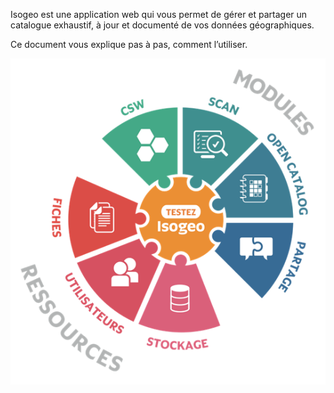 Isogeo est une application web qui vous permet de gérer et partager un catalogue exhaustif, à jour et documenté de vos données géographiques.

Ce document vous explique pas à pas, comment l’utiliser.

![La plateforme](images/offer_schema_platform.png "Modules et ressources de la plateforme Isogeo")
